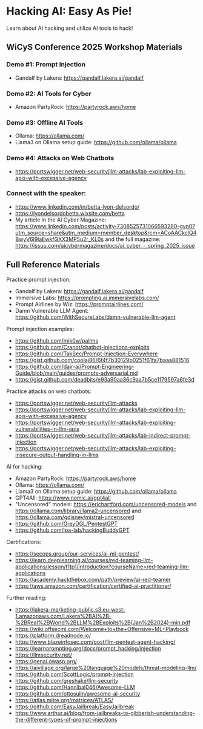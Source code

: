 # Hacking AI: Easy As Pie!
Learn about AI hacking and utilize AI tools to hack!

## WiCyS Conference 2025 Workshop Materials

### Demo #1: Prompt Injection
- Gandalf by Lakera: https://gandalf.lakera.ai/gandalf

### Demo #2: AI Tools for Cyber
- Amazon PartyRock: https://partyrock.aws/home

### Demo #3: Offline AI Tools
- Ollama: https://ollama.com/
- Llama3 on Ollama setup guide: https://github.com/ollama/ollama

### Demo #4: Attacks on Web Chatbots
- https://portswigger.net/web-security/llm-attacks/lab-exploiting-llm-apis-with-excessive-agency

### Connect with the speaker:
- https://www.linkedin.com/in/betta-lyon-delsordo/
- https://lyondelsordobetta.wixsite.com/betta
- My article in the AI Cyber Magazine: https://www.linkedin.com/posts/activity-7308525731066593280-gvn0?utm_source=share&utm_medium=member_desktop&rcm=ACoAACkclQ4BwyV6l9laEwkfGXX3MP5u2r_KL0s and the full magazine: https://issuu.com/aicybermagazine/docs/ai_cyber_-_spring_2025_issue

## Full Reference Materials

Practice prompt injection:
- Gandalf by Lakera: https://gandalf.lakera.ai/gandalf
- Immersive Labs: https://prompting.ai.immersivelabs.com/ 
- Prompt Airlines by Wiz: https://promptairlines.com/
- Damn Vulnerable LLM Agent: https://github.com/WithSecureLabs/damn-vulnerable-llm-agent 

Prompt injection examples:
- https://github.com/mik0w/pallms
- https://github.com/Cranot/chatbot-injections-exploits
- https://github.com/TakSec/Prompt-Injection-Everywhere
- https://gist.github.com/coolaj86/6f4f7b30129b0251f61fa7baaa881516
- https://github.com/dair-ai/Prompt-Engineering-Guide/blob/main/guides/prompts-adversarial.md
- https://gist.github.com/deadbits/e93a90aa36c9aa7b5ce1179597a6fe3d

Practice attacks on web chatbots:
- https://portswigger.net/web-security/llm-attacks
- https://portswigger.net/web-security/llm-attacks/lab-exploiting-llm-apis-with-excessive-agency
- https://portswigger.net/web-security/llm-attacks/lab-exploiting-vulnerabilities-in-llm-apis
- https://portswigger.net/web-security/llm-attacks/lab-indirect-prompt-injection
- https://portswigger.net/web-security/llm-attacks/lab-exploiting-insecure-output-handling-in-llms 

AI for hacking:
- Amazon PartyRock: https://partyrock.aws/home
- Ollama: https://ollama.com/
- Llama3 on Ollama setup guide: https://github.com/ollama/ollama
- GPT4All: https://www.nomic.ai/gpt4all
- "Uncensored" models: https://erichartford.com/uncensored-models and https://ollama.com/library/llama2-uncensored and https://ollama.com/gdisney/mistral-uncensored
- https://github.com/GreyDGL/PentestGPT
- https://github.com/ipa-lab/hackingBuddyGPT

Certifications:
- https://secops.group/our-services/ai-ml-pentest/
- https://learn.deeplearning.ai/courses/red-teaming-llm-applications/lesson/t1tp1/introduction?courseName=red-teaming-llm-applications
- https://academy.hackthebox.com/path/preview/ai-red-teamer
- https://aws.amazon.com/certification/certified-ai-practitioner/

Further reading:
- https://lakera-marketing-public.s3.eu-west-1.amazonaws.com/Lakera%2BAI%2B-%2BReal%2BWorld%2BLLM%2BExploits%2B(Jan%2B2024)-min.pdf
- https://wiki.offsecml.com/Welcome+to+the+Offensive+ML+Playbook
- https://platform.dreadnode.io/
- https://www.blazeinfosec.com/post/llm-pentest-agent-hacking/
- https://learnprompting.org/docs/prompt_hacking/injection
- https://llmsecurity.net/
- https://genai.owasp.org/
- https://aivillage.org/large%20language%20models/threat-modeling-llm/
- https://github.com/ScottLogic/prompt-injection
- https://github.com/greshake/llm-security
- https://github.com/Hannibal046/Awesome-LLM
- https://github.com/ottosulin/awesome-ai-security
- https://atlas.mitre.org/matrices/ATLAS/
- https://github.com/EasyJailbreak/EasyJailbreak
- https://www.arthur.ai/blog/from-jailbreaks-to-gibberish-understanding-the-different-types-of-prompt-injections



